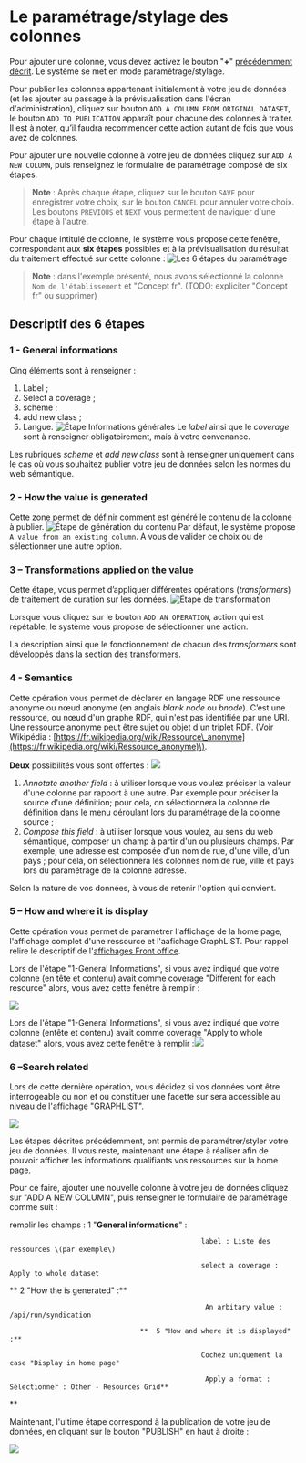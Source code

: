 # Le paramétrage/stylage des colonnes

Pour ajouter une colonne, vous devez activez le bouton "**+**" [précédemment décrit](/ProcessusPublication/CreationURI/README.md). Le système se met en mode paramétrage/stylage.

Pour publier les colonnes appartenant initialement à votre jeu de données (et les ajouter au passage à la prévisualisation dans l'écran d'administration), cliquez sur bouton `ADD A COLUMN FROM ORIGINAL DATASET`,  le bouton `ADD TO PUBLICATION` apparaît pour chacune des colonnes à traiter. Il est à noter, qu’il faudra recommencer cette action autant de fois que vous avez de colonnes.

Pour ajouter une nouvelle colonne à votre jeu de données cliquez sur `ADD A NEW COLUMN`, puis renseignez le formulaire de paramétrage composé de six étapes.

> **Note** : Après chaque étape, cliquez sur le bouton `SAVE` pour enregistrer votre choix, sur le bouton `CANCEL` pour annuler votre choix. Les boutons `PREVIOUS` et `NEXT` vous permettent de naviguer d'une étape à l'autre.

Pour chaque intitulé de colonne, le système vous propose cette fenêtre, correspondant aux **six étapes** possibles et à la prévisualisation du résultat du traitement effectué sur cette colonne :
![Les 6 étapes du paramétrage](/assets/parametrage2.png)
> **Note** : dans l'exemple présenté, nous avons sélectionné la colonne `Nom de l'établissement` et "Concept fr". (TODO: expliciter "Concept fr" ou supprimer)

## Descriptif des 6 étapes

### 1 - General informations

Cinq éléments sont à renseigner :
1. Label ;
2. Select a coverage ;
3. scheme ;
4. add new class ;
5. Langue.
![Étape Informations générales](/assets/parametrage3.png)
Le _label_ ainsi que le _coverage_ sont à renseigner obligatoirement, mais à votre convenance.

Les rubriques _scheme_ et _add new class_ sont à renseigner uniquement dans le cas où vous souhaitez publier votre jeu de données selon les normes du web sémantique.

### 2 - How the value is generated

Cette zone permet de définir comment est généré le contenu de la colonne à publier.
![Étape de génération du contenu](/assets/parametrage4.png)
Par défaut, le système propose `A value from an existing column`. À vous de valider ce choix ou de sélectionner une autre option.

### **3 – Transformations applied on the value**

Cette étape, vous permet d’appliquer différentes opérations \(_transformers_\) de traitement de curation sur les données.
![Étape de transformation](/assets/parametre5.png)

Lorsque vous cliquez sur le bouton `ADD AN OPERATION`, action qui est répétable, le système vous propose de sélectionner une action.

La description ainsi que le fonctionnement de chacun des _transformers_ sont développés dans la section des [transformers](/Administration/Modèle/Transformers/README.md).

### **4 - Semantics**

Cette opération vous permet de déclarer en  langage RDF une ressource anonyme ou nœud anonyme \(en anglais _blank node_ ou _bnode_\). C’est une ressource, ou nœud d'un graphe RDF, qui n'est pas identifiée par une URI. Une ressource anonyme peut être sujet ou objet d'un triplet RDF. \(Voir Wikipédia : [https://fr.wikipedia.org/wiki/Ressource\_anonyme](https://fr.wikipedia.org/wiki/Ressource_anonyme)\).

**Deux** possibilités vous sont offertes :
![](/assets/parametre6.png)
1. _Annotate another field_ : à utiliser lorsque vous voulez préciser la valeur d'une colonne par rapport à une autre. Par exemple pour préciser la source d'une définition; pour cela, on sélectionnera la colonne de définition dans le menu déroulant lors du paramétrage de la colonne source ;
2. _Compose this field_ : à utiliser lorsque vous voulez, au sens du web sémantique, composer un champ à partir d'un ou plusieurs champs. Par exemple, une adresse est composée d'un nom de rue, d'une ville, d'un pays ; pour cela, on sélectionnera les colonnes nom de rue, ville et pays lors du paramétrage de la colonne adresse.

Selon la nature de vos données, à vous de retenir l'option qui convient.

### 5 – How and where it is display

Cette opération vous permet de paramétrer l'affichage de la home page, l'affichage complet d'une  ressource et l'aafichage GraphLIST. Pour rappel relire le descriptif de l'[affichages Front office](/AffichagesFrontOffice/README.md).

Lors de l'étape "1-General Informations", si vous avez indiqué que votre colonne \(en tête et contenu\) avait comme coverage "Different for each resource" alors, vous avez cette fenêtre à remplir :

![](/assets/affichageressource.png)

Lors de l'étape "1-General Informations", si vous avez indiqué que votre colonne \(entête et contenu\) avait comme coverage "Apply to whole dataset" alors, vous avez cette fenêtre à remplir :![](/assets/affichagehomepage.png)

### **6 –Search related**

Lors de cette dernière opération, vous décidez si vos données vont être interrogeable ou non et ou constituer une facette sur sera accessible au niveau de l'affichage "GRAPHLIST".

![](/assets/searchrelated.png)

Les étapes décrites précédemment, ont permis de paramétrer/styler votre jeu de données. Il vous reste, maintenant une étape à réaliser afin de pouvoir afficher les informations qualifiants vos ressources sur la home page.

Pour ce faire, ajouter une nouvelle colonne à votre jeu de données cliquez sur "ADD A NEW COLUMN", puis renseigner le formulaire de paramétrage comme suit :

remplir les champs : 1 "**General informations**" :

```
                                               label : Liste des ressources \(par exemple\)

                                               select a coverage : Apply to whole dataset
```

**                                     2  "How the is generated" :**

```
                                                An arbitary value :  /api/run/syndication 

                                **  5 "How and where it is displayed" :**

                                               Cochez uniquement la case "Display in home page"

                                                Apply a format : Sélectionner : Other - Resources Grid**
```

\*\*

Maintenant, l'ultime étape correspond à la publication de votre jeu de données, en cliquant sur le bouton "PUBLISH" en haut à droite :

![](/assets/publicationjeudedonnées.png)

